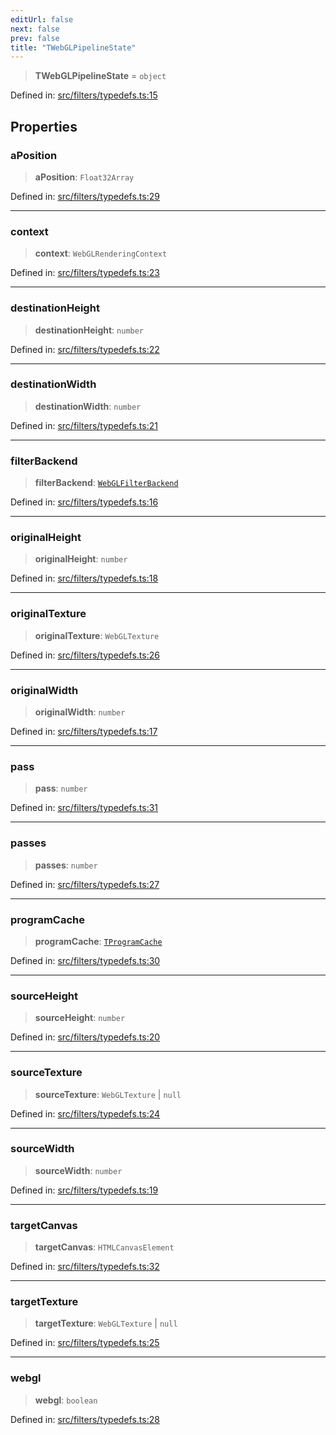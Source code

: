 ```yaml
---
editUrl: false
next: false
prev: false
title: "TWebGLPipelineState"
---
```


> **TWebGLPipelineState** = `object`

Defined in: [src/filters/typedefs.ts:15](https://github.com/fabricjs/fabric.js/blob/8206f10a405480a7ba988ff6cfdde6412c1f13f8/src/filters/typedefs.ts#L15)

## Properties

### aPosition

> **aPosition**: `Float32Array`

Defined in: [src/filters/typedefs.ts:29](https://github.com/fabricjs/fabric.js/blob/8206f10a405480a7ba988ff6cfdde6412c1f13f8/src/filters/typedefs.ts#L29)

***

### context

> **context**: `WebGLRenderingContext`

Defined in: [src/filters/typedefs.ts:23](https://github.com/fabricjs/fabric.js/blob/8206f10a405480a7ba988ff6cfdde6412c1f13f8/src/filters/typedefs.ts#L23)

***

### destinationHeight

> **destinationHeight**: `number`

Defined in: [src/filters/typedefs.ts:22](https://github.com/fabricjs/fabric.js/blob/8206f10a405480a7ba988ff6cfdde6412c1f13f8/src/filters/typedefs.ts#L22)

***

### destinationWidth

> **destinationWidth**: `number`

Defined in: [src/filters/typedefs.ts:21](https://github.com/fabricjs/fabric.js/blob/8206f10a405480a7ba988ff6cfdde6412c1f13f8/src/filters/typedefs.ts#L21)

***

### filterBackend

> **filterBackend**: [`WebGLFilterBackend`](/api/classes/webglfilterbackend/)

Defined in: [src/filters/typedefs.ts:16](https://github.com/fabricjs/fabric.js/blob/8206f10a405480a7ba988ff6cfdde6412c1f13f8/src/filters/typedefs.ts#L16)

***

### originalHeight

> **originalHeight**: `number`

Defined in: [src/filters/typedefs.ts:18](https://github.com/fabricjs/fabric.js/blob/8206f10a405480a7ba988ff6cfdde6412c1f13f8/src/filters/typedefs.ts#L18)

***

### originalTexture

> **originalTexture**: `WebGLTexture`

Defined in: [src/filters/typedefs.ts:26](https://github.com/fabricjs/fabric.js/blob/8206f10a405480a7ba988ff6cfdde6412c1f13f8/src/filters/typedefs.ts#L26)

***

### originalWidth

> **originalWidth**: `number`

Defined in: [src/filters/typedefs.ts:17](https://github.com/fabricjs/fabric.js/blob/8206f10a405480a7ba988ff6cfdde6412c1f13f8/src/filters/typedefs.ts#L17)

***

### pass

> **pass**: `number`

Defined in: [src/filters/typedefs.ts:31](https://github.com/fabricjs/fabric.js/blob/8206f10a405480a7ba988ff6cfdde6412c1f13f8/src/filters/typedefs.ts#L31)

***

### passes

> **passes**: `number`

Defined in: [src/filters/typedefs.ts:27](https://github.com/fabricjs/fabric.js/blob/8206f10a405480a7ba988ff6cfdde6412c1f13f8/src/filters/typedefs.ts#L27)

***

### programCache

> **programCache**: [`TProgramCache`](/api/type-aliases/tprogramcache/)

Defined in: [src/filters/typedefs.ts:30](https://github.com/fabricjs/fabric.js/blob/8206f10a405480a7ba988ff6cfdde6412c1f13f8/src/filters/typedefs.ts#L30)

***

### sourceHeight

> **sourceHeight**: `number`

Defined in: [src/filters/typedefs.ts:20](https://github.com/fabricjs/fabric.js/blob/8206f10a405480a7ba988ff6cfdde6412c1f13f8/src/filters/typedefs.ts#L20)

***

### sourceTexture

> **sourceTexture**: `WebGLTexture` \| `null`

Defined in: [src/filters/typedefs.ts:24](https://github.com/fabricjs/fabric.js/blob/8206f10a405480a7ba988ff6cfdde6412c1f13f8/src/filters/typedefs.ts#L24)

***

### sourceWidth

> **sourceWidth**: `number`

Defined in: [src/filters/typedefs.ts:19](https://github.com/fabricjs/fabric.js/blob/8206f10a405480a7ba988ff6cfdde6412c1f13f8/src/filters/typedefs.ts#L19)

***

### targetCanvas

> **targetCanvas**: `HTMLCanvasElement`

Defined in: [src/filters/typedefs.ts:32](https://github.com/fabricjs/fabric.js/blob/8206f10a405480a7ba988ff6cfdde6412c1f13f8/src/filters/typedefs.ts#L32)

***

### targetTexture

> **targetTexture**: `WebGLTexture` \| `null`

Defined in: [src/filters/typedefs.ts:25](https://github.com/fabricjs/fabric.js/blob/8206f10a405480a7ba988ff6cfdde6412c1f13f8/src/filters/typedefs.ts#L25)

***

### webgl

> **webgl**: `boolean`

Defined in: [src/filters/typedefs.ts:28](https://github.com/fabricjs/fabric.js/blob/8206f10a405480a7ba988ff6cfdde6412c1f13f8/src/filters/typedefs.ts#L28)
